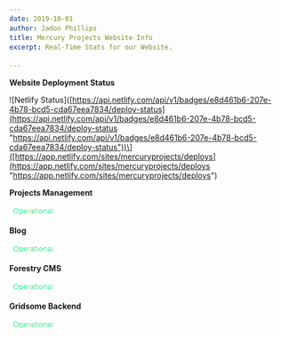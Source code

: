 ```yaml
---
date: 2019-10-01
author: Jadon Phillips
title: Mercury Projects Website Info
excerpt: Real-Time Stats for our Website.

---
```

**Website Deployment Status**

![Netlify Status]([https://api.netlify.com/api/v1/badges/e8d461b6-207e-4b78-bcd5-cda67eea7834/deploy-status](https://api.netlify.com/api/v1/badges/e8d461b6-207e-4b78-bcd5-cda67eea7834/deploy-status "https://api.netlify.com/api/v1/badges/e8d461b6-207e-4b78-bcd5-cda67eea7834/deploy-status"))\]([https://app.netlify.com/sites/mercuryprojects/deploys](https://app.netlify.com/sites/mercuryprojects/deploys "https://app.netlify.com/sites/mercuryprojects/deploys")

**Projects Management**

![](/uploads/operational.PNG)

**Blog**

![](/uploads/operational.PNG)

**Forestry CMS**

![](/uploads/operational.PNG)

**Gridsome Backend**

![](/uploads/operational.PNG)